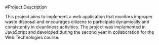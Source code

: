 #Project Description

This project aims to implement a web application that monitors improper waste disposal and encourages citizens to participate dynamically and consistently in cleanliness activities. The project was implemented in JavaScript  and developed during the second year in collaboration for the Web Technologies course.

